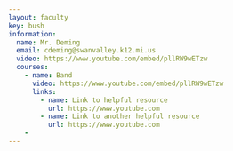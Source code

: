 ```yaml
---
layout: faculty
key: bush
information:
  name: Mr. Deming
  email: cdeming@swanvalley.k12.mi.us
  video: https://www.youtube.com/embed/pllRW9wETzw
  courses:
    - name: Band
      video: https://www.youtube.com/embed/pllRW9wETzw
      links:
        - name: Link to helpful resource
          url: https://www.youtube.com
        - name: Link to another helpful resource
          url: https://www.youtube.com
    -
---
```

